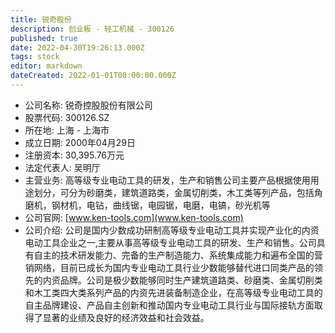 ```yaml
---
title: 锐奇股份
description: 创业板 - 轻工机械 - 300126
published: true
date: 2022-04-30T19:26:13.000Z
tags: stock
editor: markdown
dateCreated: 2022-01-01T00:00:00.000Z
---
```


- 公司名称: 锐奇控股股份有限公司
- 股票代码: 300126.SZ
- 所在地: 上海 - 上海市
- 成立日期: 2000年04月29日
- 注册资本: 30,395.76万元
- 法定代表人: 吴明厅
- 主营业务: 高等级专业电动工具的研发，生产和销售公司主要产品根据使用用途划分，可分为砂磨类，建筑道路类，金属切削类，木工类等列产品，包括角磨机，钢材机，电钻，曲线锯，电园锯，电磨，电镐，砂光机等
- 公司官网: [www.ken-tools.com](www.ken-tools.com)
- 公司介绍: 公司是国内少数成功研制高等级专业电动工具并实现产业化的内资电动工具企业之一,主要从事高等级专业电动工具的研发、生产和销售。公司具有自主的技术研发能力、完备的生产制造能力、系统集成能力和遍布全国的营销网络，目前已成长为国内专业电动工具行业少数能够替代进口同类产品的领先的内资品牌。公司是极少数能够同时生产建筑道路类、砂磨类、金属切削类和木工类四大类系列产品的内资先进装备制造企业，在高等级专业电动工具的自主品牌建设、产品自主创新和推动国内专业电动工具行业与国际接轨方面取得了显著的业绩及良好的经济效益和社会效益。


